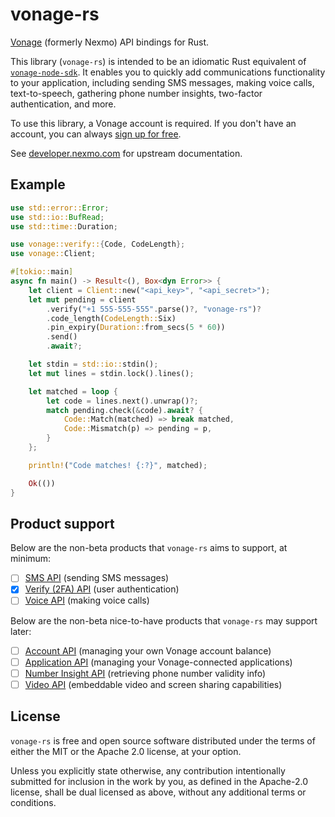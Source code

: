# vonage-rs

[Vonage](https://www.vonage.com/communications-apis/) (formerly Nexmo) API
bindings for Rust.

This library (`vonage-rs`) is intended to be an idiomatic Rust equivalent of
[`vonage-node-sdk`]. It enables you to quickly add communications functionality
to your application, including sending SMS messages, making voice calls,
text-to-speech, gathering phone number insights, two-factor authentication, and
more.

[`vonage-node-sdk`]: https://github.com/Vonage/vonage-node-sdk

To use this library, a Vonage account is required. If you don't have an account,
you can always [sign up for free][sign-up].

[sign-up]: https://dashboard.nexmo.com/sign-up?utm_source=DEV_REL&utm_medium=github

See [developer.nexmo.com](https://developer.nexmo.com/) for upstream
documentation.

## Example

```rust
use std::error::Error;
use std::io::BufRead;
use std::time::Duration;

use vonage::verify::{Code, CodeLength};
use vonage::Client;

#[tokio::main]
async fn main() -> Result<(), Box<dyn Error>> {
    let client = Client::new("<api_key>", "<api_secret>");
    let mut pending = client
        .verify("+1 555-555-555".parse()?, "vonage-rs")?
        .code_length(CodeLength::Six)
        .pin_expiry(Duration::from_secs(5 * 60))
        .send()
        .await?;

    let stdin = std::io::stdin();
    let mut lines = stdin.lock().lines();

    let matched = loop {
        let code = lines.next().unwrap()?;
        match pending.check(&code).await? {
            Code::Match(matched) => break matched,
            Code::Mismatch(p) => pending = p,
        }
    };

    println!("Code matches! {:?}", matched);

    Ok(())
}
```

## Product support

Below are the non-beta products that `vonage-rs` aims to support, at minimum:

- [ ] [SMS API](https://developer.nexmo.com/messaging/sms/overview) (sending SMS
  messages)
- [x] [Verify (2FA) API](https://developer.nexmo.com/verify/overview) (user
  authentication)
- [ ] [Voice API](https://developer.nexmo.com/voice/overview) (making voice
  calls)

Below are the non-beta nice-to-have products that `vonage-rs` may support later:

- [ ] [Account API](https://developer.nexmo.com/account/overview) (managing your
  own Vonage account balance)
- [ ] [Application API](https://developer.nexmo.com/application/overview)
(managing your Vonage-connected applications)
- [ ] [Number Insight API](https://developer.nexmo.com/number-insight/overview)
  (retrieving phone number validity info)
- [ ] [Video API](https://tokbox.com/developer/) (embeddable video and screen
  sharing capabilities)

## License

`vonage-rs` is free and open source software distributed under the terms of
either the MIT or the Apache 2.0 license, at your option.

Unless you explicitly state otherwise, any contribution intentionally submitted
for inclusion in the work by you, as defined in the Apache-2.0 license, shall be
dual licensed as above, without any additional terms or conditions.
